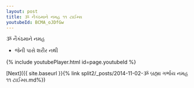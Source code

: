 ```yaml
---
layout: post
title: ૐ નૈકંઠમાને નમહ ૧૧ ટાઈમ્સ
youtubeId: BCMA_oJDfGw
---
```

 
 
 ૐ નૈકંઠમાને નમહ  
 
 -  જેની પાસે શરીર નથી 
 
  
 
  
 
 
 
 
 
 


{% include youtubePlayer.html id=page.youtubeId %}
 
[Next]({{ site.baseurl }}{% link  split2/_posts/2014-11-02-ૐ બ્રહ્મા ગર્ભાય નમહ ૧૧ ટાઈમ્સ.md%})
 
